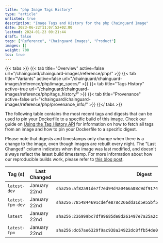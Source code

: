 ```yaml
---
title: "php Image Tags History"
type: "article"
unlisted: true
description: "Image Tags and History for the php Chainguard Image"
date: 2023-06-22T11:07:52+02:00
lastmod: 2024-01-23 00:21:44
draft: false
tags: ["Reference", "Chainguard Images", "Product"]
images: []
weight: 700
toc: true
---
```


{{< tabs >}}
{{< tab title="Overview" active=false url="/chainguard/chainguard-images/reference/php/" >}}
{{< tab title="Variants" active=false url="/chainguard/chainguard-images/reference/php/image_specs/" >}}
{{< tab title="Tags History" active=true url="/chainguard/chainguard-images/reference/php/tags_history/" >}}
{{< tab title="Provenance" active=false url="/chainguard/chainguard-images/reference/php/provenance_info/" >}}
{{</ tabs >}}

The following table contains the most recent tags and digests that can be used to pin your Dockerfile to a specific build of this image. Check our guide on [Using the Tag History API](/chainguard/chainguard-images/using-the-tag-history-api/) for information on how to fetch all tags from an image and how to pin your Dockerfile to a specific digest.

Please note that digests and timestamps only change when there is a change to the image, even though images are rebuilt every night. The "Last Changed" column indicates when the image was last modified, and doesn't always reflect the latest build timestamp. For more information about how our reproducible builds work, please refer to [this blog post](https://www.chainguard.dev/unchained/reproducing-chainguards-reproducible-image-builds).

| Tag (s)           | Last Changed | Digest                                                                    |
|-------------------|--------------|---------------------------------------------------------------------------|
|  `latest-dev`     | January 22nd | `sha256:af82a91de7f7ed94d4a0466a08c9df917422dde64d8289ecd8262b47044f9919` |
|  `latest-fpm-dev` | January 22nd | `sha256:7854844691cdefe878c266dd31d5e55bf56ff66dc9113688346da6509bf21836` |
|  `latest`         | January 22nd | `sha256:236999bc7df99685de8d261497e7a25a2c863061d56d5b808a29b2413209509e` |
|  `latest-fpm`     | January 22nd | `sha256:dc67ae6329f9ac938a34922dc8ffb54de0f63f1b13e270136f2b49bfa9eb5eed` |

